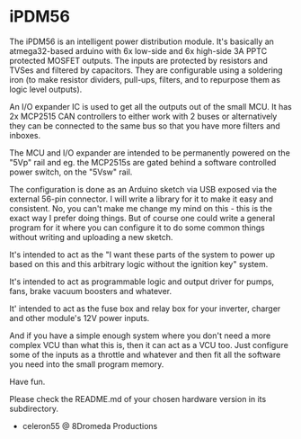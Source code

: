 iPDM56
======

The iPDM56 is an intelligent power distribution module. It's basically an
atmega32-based arduino with 6x low-side and 6x high-side 3A PPTC protected
MOSFET outputs. The inputs are protected by resistors and TVSes and filtered by
capacitors. They are configurable using a soldering iron (to make resistor
dividers, pull-ups, filters, and to repurpose them as logic level outputs).

An I/O expander IC is used to get all the outputs out of the small MCU. It has
2x MCP2515 CAN controllers to either work with 2 buses or alternatively they can
be connected to the same bus so that you have more filters and inboxes.

The MCU and I/O expander are intended to be permanently powered on the "5Vp"
rail and eg. the MCP2515s are gated behind a software controlled power switch,
on the "5Vsw" rail.

The configuration is done as an Arduino sketch via USB exposed via the external
56-pin connector. I will write a library for it to make it easy and consistent.
No, you can't make me change my mind on this - this is the exact way I prefer
doing things. But of course one could write a general program for it where you
can configure it to do some common things without writing and uploading a new
sketch.

It's intended to act as the "I want these parts of the system to power up based
on this and this arbitrary logic without the ignition key" system. 

It's intended to act as programmable logic and output driver for pumps, fans,
brake vacuum boosters and whatever.

It' intended to act as the fuse box and relay box for your inverter, charger and
other module's 12V power inputs.

And if you have a simple enough system where you don't need a more complex VCU
than what this is, then it can act as a VCU too. Just configure some of the
inputs as a throttle and whatever and then fit all the software you need into
the small program memory.

Have fun.

Please check the README.md of your chosen hardware version in its subdirectory.

- celeron55 @ 8Dromeda Productions

